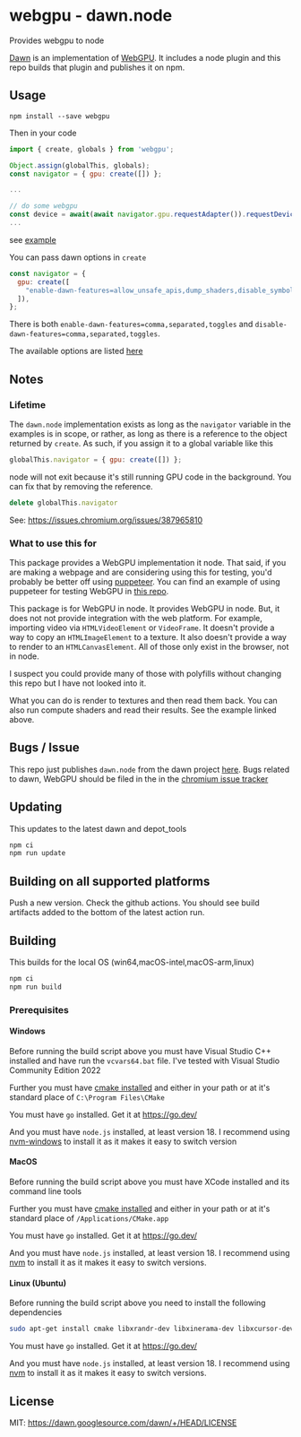 # webgpu - dawn.node

Provides webgpu to node

[Dawn](https://dawn.googlesource.com/dawn) is an implementation of [WebGPU](https://gpuweb.github.io/gpuweb/).
It includes a node plugin and this repo builds that plugin and publishes
it on npm.

## Usage

```
npm install --save webgpu
```

Then in your code

```js
import { create, globals } from 'webgpu';

Object.assign(globalThis, globals);
const navigator = { gpu: create([]) };

...

// do some webgpu
const device = await(await navigator.gpu.requestAdapter()).requestDevice();
...
```

see [example](https://github.com/greggman/node-webgpu/tree/main/example)

You can pass dawn options in `create`

```js
const navigator = {
  gpu: create([
    "enable-dawn-features=allow_unsafe_apis,dump_shaders,disable_symbol_renaming",
  ]),
};
```

There is both `enable-dawn-features=comma,separated,toggles` and `disable-dawn-features=comma,separated,toggles`.

The available options are listed [here](https://dawn.googlesource.com/dawn/+/refs/heads/main/src/dawn/native/Toggles.cpp)

## Notes

### Lifetime

The `dawn.node` implementation exists as long as the `navigator` variable
in the examples is in scope, or rather, as long as there is a reference to
the object returned by `create`. As such, if you assign it to a global
variable like this

```js
globalThis.navigator = { gpu: create([]) };
```

node will not exit because it's still running GPU code in the background.
You can fix that by removing the reference.

```js
delete globalThis.navigator
```

See: https://issues.chromium.org/issues/387965810

### What to use this for
This package provides a WebGPU implementation it node. That said, if you are making a webpage
and are considering using this for testing, you'd probably be better off using [puppeteer](https://pptr.dev/). You can
find an example of using puppeteer for testing WebGPU in [this repo](https://github.com/greggman/webgpu-debug-helper).

This package is for WebGPU in node. It provides WebGPU in node. But, it does not not provide integration
with the web platform. For example, importing video via `HTMLVideoElement` or `VideoFrame`. It doesn't
provide a way to copy an `HTMLImageElement` to a texture. It also doesn't provide a way to render to an
`HTMLCanvasElement`. All of those only exist in the browser, not in node.

I suspect you could provide many of those with polyfills without changing this repo but I have not
looked into it.

What you can do is render to textures and then read them back. You can also run compute shaders
and read their results. See the example linked above.

## Bugs / Issue

This repo just publishes `dawn.node` from the dawn project [here](https://dawn.googlesource.com/dawn/+/refs/heads/main/src/dawn/node/).
Bugs related to dawn, WebGPU should be filed in the in the
[chromium issue tracker](https://crbug.com/dawn)

## Updating

This updates to the latest dawn and depot_tools

```sh
npm ci
npm run update
```

## Building on all supported platforms

Push a new version. Check the github actions. You should see build artifacts
added to the bottom of the latest action run. 

## Building

This builds for the local OS (win64,macOS-intel,macOS-arm,linux)

```sh
npm ci
npm run build
```

### Prerequisites

#### Windows

Before running the build script above you must have
Visual Studio C++ installed and have run the `vcvars64.bat` file.
I've tested with Visual Studio Community Edition 2022

Further you must have [cmake installed](https://cmake.org/download/)
and either in your path or at it's standard place of `C:\Program Files\CMake`

You must have `go` installed. Get it at https://go.dev/

And you must have `node.js` installed, at least version 18. 
I recommend using [nvm-windows](https://github.com/coreybutler/nvm-windows) to install it
as it makes it easy to switch version

#### MacOS

Before running the build script above you must have
XCode installed and its command line tools

Further you must have [cmake installed](https://cmake.org/download/)
and either in your path or at it's standard place of `/Applications/CMake.app`

You must have `go` installed. Get it at https://go.dev/

And you must have `node.js` installed, at least version 18. 
I recommend using [nvm](https://github.com/nvm-sh/nvm) to install it
as it makes it easy to switch versions.

#### Linux (Ubuntu)

Before running the build script above you need to install
the following dependencies

```sh
sudo apt-get install cmake libxrandr-dev libxinerama-dev libxcursor-dev mesa-common-dev libx11-xcb-dev pkg-config nodejs npm
```

You must have `go` installed. Get it at https://go.dev/

And you must have `node.js` installed, at least version 18. 
I recommend using [nvm](https://github.com/nvm-sh/nvm) to install it
as it makes it easy to switch versions.

## License

MIT: https://dawn.googlesource.com/dawn/+/HEAD/LICENSE
